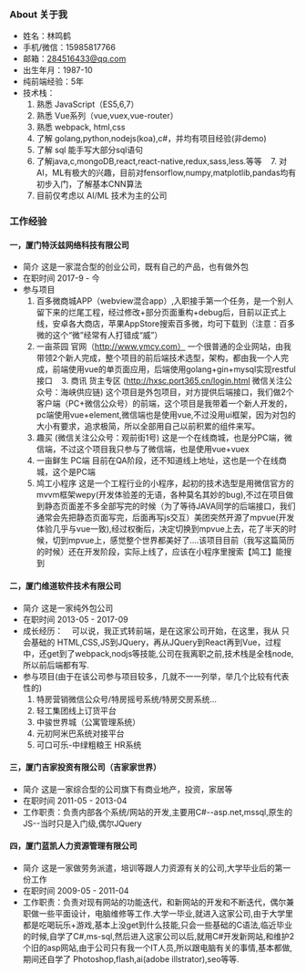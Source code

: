 ### About 关于我
* 姓名：林鸣鹤
* 手机/微信：15985817766
* 邮箱：284516433@qq.com
* 出生年月：1987-10
* 纯前端经验：5年
* 技术栈：
    1. 熟悉 JavaScript（ES5,6,7）
    2. 熟悉 Vue系列（vue,vuex,vue-router）
    3. 熟悉 webpack, html,css
    4. 了解 golang,python,nodejs(koa),c#，并均有项目经验(非demo)
    5. 了解 sql 能手写大部分sql语句
    6. 了解java,c,mongoDB,react,react-native,redux,sass,less.等等
    7. 对AI，ML有极大的兴趣，目前对fensorflow,numpy,matplotlib,pandas均有初步入门，了解基本CNN算法
    8. 目前仅考虑以 AI/ML 技术为主的公司
### 工作经验
#### 一，厦门特沃兹网络科技有限公司
* 简介 这是一家混合型的创业公司，既有自己的产品，也有做外包
* 在职时间 2017-9 - 今
* 参与项目
    1. 百多微商城APP（webview混合app）,入职接手第一个任务，是一个别人留下来的烂尾工程，经过修改+部分页面重构+debug后，目前以正式上线，安卓各大商店，苹果AppStore搜索百多微，均可下载到（注意：百多微的这个“微”经常有人打错成“威”）
    2. 一亩茶园 官网（http://www.ymcy.com） 一个很普通的企业网站，由我带领2个新人完成，整个项目的前后端技术选型，架构，都由我一个人完成，前端使用vue的单页面应用，后端使用golang+gin+mysql实现restful接口
    3. 商讯 货主专区 (http://hxsc.port365.cn/login.html 微信关注公众号：海峡供应链) 这个项目是外包项目，对方提供后端接口，我们做2个客户端（PC+微信公众号）的前端，这个项目是我带着一个新人开发的，pc端使用vue+element,微信端也是使用vue,不过没用ui框架，因为对包的大小有要求，追求极简，所以全部用自己以前积累的组件来写。
    4. 趣买 (微信关注公众号：观前街1号) 这是一个在线商城，也是分PC端，微信端，不过这个项目我只参与了微信端，也是使用vue+vuex
    5. 一亩鲜生 PC端 目前在QA阶段，还不知道线上地址，这也是一个在线商城，这个是PC端
    6. 鸠工小程序 这是一个工程行业的小程序，起初的技术选型是用微信官方的mvvm框架wepy(开发体验差的无语，各种莫名其妙的bug),不过在项目做到静态页面差不多全部写完的时候（为了等待JAVA同学的后端接口，我们通常会先把静态页面写完，后面再写js交互）美团突然开源了mpvue(开发体验几乎与vue一致),经过权衡后，决定切换到mpvue上去，花了半天的时候，切到mpvue上，感觉整个世界都美好了....该项目目前（我写这篇简历的时候）还在开发阶段，实际上线了，应该在小程序里搜索【鸠工】能搜到
#### 二，厦门维道软件技术有限公司
* 简介 这是一家纯外包公司
* 在职时间 2013-05 - 2017-09
* 成长经历：
    可以说，我正式转前端，是在这家公司开始，在这里，我从 只会基础的 HTML,CSS,JS到JQuery，再从JQuery到React再到Vue，过程中，还get到了webpack,nodjs等技能,公司在我离职之前,技术栈是全栈node,所以前后端都有写.
* 参与项目(由于在该公司参与项目较多，几就不一一列举，举几个比较有代表性的)
    1. 特房营销微信公众号/特房摇号系统/特房交房系统...
    2. 轻工集团线上订货平台
    3. 中骏世界城（公寓管理系统）
    4. 元初阿米巴系统对接平台
    5. 可口可乐-中绿粗粮王 HR系统
#### 三，厦门吉家投资有限公司（吉家家世界）
* 简介 这是一家综合型的公司旗下有商业地产，投资，家居等
* 在职时间 2011-05 - 2013-04
* 工作职责：负责内部各个系统/网站的开发,主要用C#--asp.net,mssql,原生的JS--当时只是入门级,偶尔JQuery
#### 四，厦门蓝凯人力资源管理有限公司
* 简介 这是一家做劳务派遣，培训等跟人力资源有关的公司,大学毕业后的第一份工作
* 在职时间 2009-05 - 2011-04
* 工作职责：负责对现有网站的功能迭代，和新网站的开发和不断迭代，偶尔兼职做一些平面设计，电脑维修等工作.大学一毕业,就进入这家公司,由于大学里都是吃喝玩乐+游戏,基本上没get到什么技能,只会一些基础的C语法,临近毕业的时候,自学了C#,ms-sql,然后进入这家公司以后,就用C#开发新网站,和维护2个旧的asp网站,由于公司只有我一个IT人员,所以跟电脑有关的事情,基本都做,期间还自学了 Photoshop,flash,ai(adobe illstrator),seo等等.
